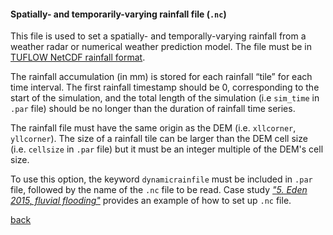 #### Spatially- and temporarily-varying rainfall file (`.nc`)

This file is used to set a spatially- and temporally-varying rainfall from a weather radar or numerical weather prediction model. The file must be in [TUFLOW NetCDF rainfall format](https://wiki.tuflow.com/index.php?title=TUFLOW_NetCDF_Rainfall_Format). 

The rainfall accumulation (in mm) is stored for each rainfall “tile” for each time interval. The first rainfall timestamp should be 0, corresponding to the start of the simulation, and the total length of the simulation (i.e `sim_time` in `.par` file) should be no longer than the duration of rainfall time series. 

The rainfall file must have the same origin as the DEM (i.e. `xllcorner`, `yllcorner`). The size of a rainfall tile can be larger than the DEM cell size (i.e. `cellsize` in `.par` file) but it must be an integer multiple of the DEM's cell size.

To use this option, the keyword `dynamicrainfile` must be included in `.par` file, followed by the name of the `.nc` file to be read. Case study [_"5. Eden 2015, fluvial flooding"_](/Desmond_Eden2015.md) provides an example of how to set up `.nc` file.

[back](/Merewether1.md)
